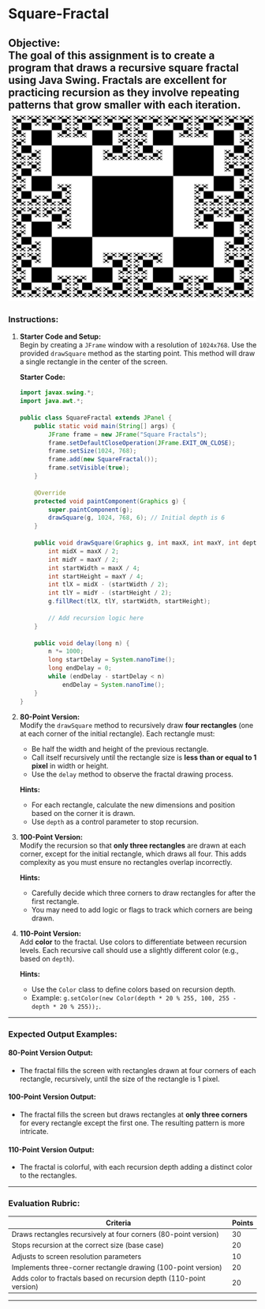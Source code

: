 # Square-Fractal

**Objective:**  
The goal of this assignment is to create a program that draws a recursive square fractal using Java Swing. Fractals are excellent for practicing recursion as they involve repeating patterns that grow smaller with each iteration.
![Square Fractal](SquareFractal.PNG)
---

### **Instructions:**

1. **Starter Code and Setup:**  
   Begin by creating a `JFrame` window with a resolution of `1024x768`. Use the provided `drawSquare` method as the starting point. This method will draw a single rectangle in the center of the screen.

   **Starter Code:**
   ```java
   import javax.swing.*;
   import java.awt.*;

   public class SquareFractal extends JPanel {
       public static void main(String[] args) {
           JFrame frame = new JFrame("Square Fractals");
           frame.setDefaultCloseOperation(JFrame.EXIT_ON_CLOSE);
           frame.setSize(1024, 768);
           frame.add(new SquareFractal());
           frame.setVisible(true);
       }

       @Override
       protected void paintComponent(Graphics g) {
           super.paintComponent(g);
           drawSquare(g, 1024, 768, 6); // Initial depth is 6
       }

       public void drawSquare(Graphics g, int maxX, int maxY, int depth) {
           int midX = maxX / 2;
           int midY = maxY / 2;
           int startWidth = maxX / 4;
           int startHeight = maxY / 4;
           int tlX = midX - (startWidth / 2);
           int tlY = midY - (startHeight / 2);
           g.fillRect(tlX, tlY, startWidth, startHeight);

           // Add recursion logic here
       }

       public void delay(long n) {
           n *= 1000;
           long startDelay = System.nanoTime();
           long endDelay = 0;
           while (endDelay - startDelay < n)
               endDelay = System.nanoTime();
       }
   }
   ```

2. **80-Point Version:**  
   Modify the `drawSquare` method to recursively draw **four rectangles** (one at each corner of the initial rectangle). Each rectangle must:
   - Be half the width and height of the previous rectangle.
   - Call itself recursively until the rectangle size is **less than or equal to 1 pixel** in width or height.
   - Use the `delay` method to observe the fractal drawing process.

   **Hints:**  
   - For each rectangle, calculate the new dimensions and position based on the corner it is drawn.
   - Use `depth` as a control parameter to stop recursion.

3. **100-Point Version:**  
   Modify the recursion so that **only three rectangles** are drawn at each corner, except for the initial rectangle, which draws all four. This adds complexity as you must ensure no rectangles overlap incorrectly.

   **Hints:**  
   - Carefully decide which three corners to draw rectangles for after the first rectangle.
   - You may need to add logic or flags to track which corners are being drawn.

4. **110-Point Version:**  
   Add **color** to the fractal. Use colors to differentiate between recursion levels. Each recursive call should use a slightly different color (e.g., based on `depth`).

   **Hints:**  
   - Use the `Color` class to define colors based on recursion depth.
   - Example: `g.setColor(new Color(depth * 20 % 255, 100, 255 - depth * 20 % 255));`.

---

### **Expected Output Examples:**

#### **80-Point Version Output:**
- The fractal fills the screen with rectangles drawn at four corners of each rectangle, recursively, until the size of the rectangle is 1 pixel.

#### **100-Point Version Output:**
- The fractal fills the screen but draws rectangles at **only three corners** for every rectangle except the first one. The resulting pattern is more intricate.

#### **110-Point Version Output:**
- The fractal is colorful, with each recursion depth adding a distinct color to the rectangles.

---

### **Evaluation Rubric:**
| **Criteria**               | **Points** |
|----------------------------|------------|
| Draws rectangles recursively at four corners (80-point version) | 30         |
| Stops recursion at the correct size (base case)                | 20         |
| Adjusts to screen resolution parameters                        | 10         |
| Implements three-corner rectangle drawing (100-point version)  | 20         |
| Adds color to fractals based on recursion depth (110-point version) | 20         |

---

